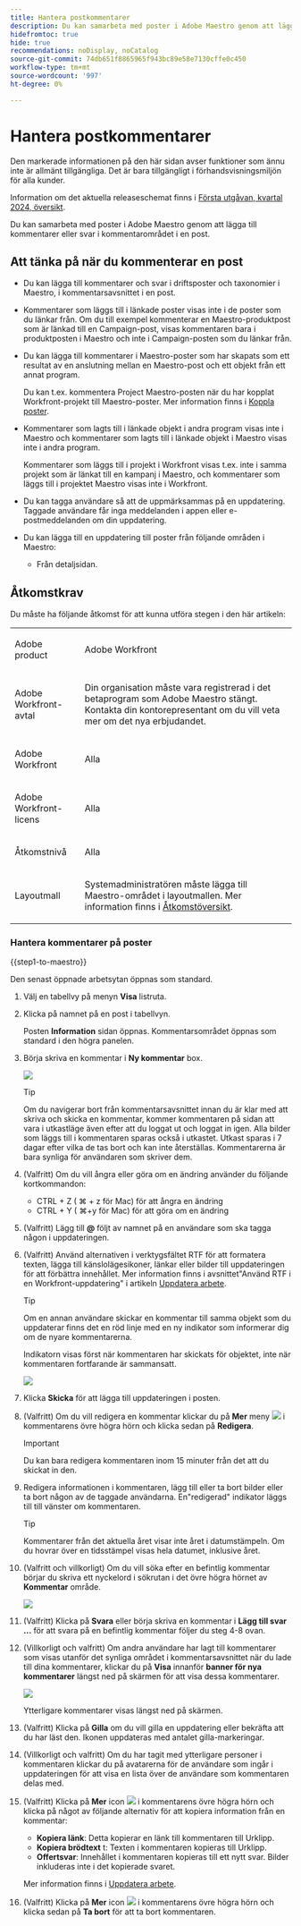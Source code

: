 ```yaml
---
title: Hantera postkommentarer
description: Du kan samarbeta med poster i Adobe Maestro genom att lägga till kommentarer eller svar i kommentarområdet i en post.
hidefromtoc: true
hide: true
recommendations: noDisplay, noCatalog
source-git-commit: 74db651f8865965f943bc89e58e7130cffe0c450
workflow-type: tm+mt
source-wordcount: '997'
ht-degree: 0%

---
```



# Hantera postkommentarer

<!--update the metadata with real information when making this available in TOC and in the left nav-->

<span class="preview">Den markerade informationen på den här sidan avser funktioner som ännu inte är allmänt tillgängliga. Det är bara tillgängligt i förhandsvisningsmiljön för alla kunder. </span>

<span class="preview">Information om det aktuella releaseschemat finns i [Första utgåvan, kvartal 2024, översikt](/help/quicksilver/product-announcements/product-releases/24-q1-release-activity/24-q1-release-overview.md).</span>

Du kan samarbeta med poster i Adobe Maestro genom att lägga till kommentarer eller svar i kommentarområdet i en post.

## Att tänka på när du kommenterar en post

* Du kan lägga till kommentarer och svar i driftsposter och taxonomier i Maestro, i kommentarsavsnittet i en post.

* Kommentarer som läggs till i länkade poster visas inte i de poster som du länkar från. Om du till exempel kommenterar en Maestro-produktpost som är länkad till en Campaign-post, visas kommentaren bara i produktposten i Maestro och inte i Campaign-posten som du länkar från.

* Du kan lägga till kommentarer i Maestro-poster som har skapats som ett resultat av en anslutning mellan en Maestro-post och ett objekt från ett annat program.

  Du kan t.ex. kommentera Project Maestro-posten när du har kopplat Workfront-projekt till Maestro-poster. Mer information finns i [Koppla poster](/help/quicksilver/maestro/records/connect-records.md).

* Kommentarer som lagts till i länkade objekt i andra program visas inte i Maestro och kommentarer som lagts till i länkade objekt i Maestro visas inte i andra program.

  Kommentarer som läggs till i projekt i Workfront visas t.ex. inte i samma projekt som är länkat till en kampanj i Maestro, och kommentarer som läggs till i projektet Maestro visas inte i Workfront.

* Du kan tagga användare så att de uppmärksammas på en uppdatering. Taggade användare får inga meddelanden i appen eller e-postmeddelanden om din uppdatering. <!--this might change??-->

* Du kan lägga till en uppdatering till poster från följande områden i Maestro:

   * Från detaljsidan.

  <!--* From the table view.-->

## Åtkomstkrav

Du måste ha följande åtkomst för att kunna utföra stegen i den här artikeln:

<table style="table-layout:auto">
 <col>
 <tbody>
<td>
   <p> Adobe product</p> </td>
   <td>
   <p> Adobe Workfront</p> </td>
  </tr>  
 <td role="rowheader"><p>Adobe Workfront-avtal</p></td>
   <td>
<p>Din organisation måste vara registrerad i det betaprogram som Adobe Maestro stängt. Kontakta din kontorepresentant om du vill veta mer om det nya erbjudandet. </p>
   </td>
  </tr>
  <tr>
   <td role="rowheader"><p>Adobe Workfront</p></td>
   <td>
<p>Alla</p>
   </td>
  </tr>
  <tr>
   <td role="rowheader"><p>Adobe Workfront-licens</p></td>
   <td>
   <p>Alla</p> 
  </td>
  </tr>

<tr>
   <td role="rowheader">Åtkomstnivå</td>
   <td> <p>Alla</p>  
</td>
  </tr>
<tr>
   <td role="rowheader">Layoutmall</td>
   <td> <p>Systemadministratören måste lägga till Maestro-området i layoutmallen. Mer information finns i <a href="../access/access-overview.md">Åtkomstöversikt</a>. </p>  
</td>
  </tr>
 </tbody>
</table>

<!--
After permissions - replace the table with: **************CHECK ON THE VIEW PERMISSIONS TO THE WORKSPACE; RIGHT NOW, WE SAY THAT VIEW USERS CAN COMMENT BUT THE PAGE BLOWS OUT WHEN I TRY - ASKED PM TO CONFIRM*****************

<table style="table-layout:auto">
 <col>
 </col>
 <col>
 </col>
 <tbody>
    <tr>
<tr>
<td>
   <p> Adobe product</p> </td>
   <td>
   <p> Adobe Workfront</p> </td>
  </tr>  
 <td role="rowheader"><p>Adobe Workfront agreement</p></td>
   <td>
<p>Your organization must be enrolled in the Adobe Maestro closed beta program. Contact your account representative to inquire about this new offering. </p>
   </td>
  </tr>
  <tr>
   <td role="rowheader"><p>Adobe Workfront plan</p></td>
   <td>
<p>Any</p>
   </td>
  </tr>
  <tr>
   <td role="rowheader"><p>Adobe Workfront license</p></td>
   <td>
   <p>Any</p> 
  </td>
  </tr>
  
  <tr>
   <td role="rowheader"><p>Access level</p></td>
   <td> <p>Any</p>  
</td>
  </tr>
<tr>
   <td role="rowheader"><p>Layout template</p></td>
   <td> <p>Your Workfront or group administrator must add the Maestro area in your layout template. For information, see <a href="../access/access-overview.md">Access overview</a>. </p>  
</td>
  </tr>
<tr>
   <td role="rowheader"><p>Permissions</p></td>
   <td> <p>View or higher permissions to a workspace</a> </p>  
   <p>System Administrators have permissions to all workspaces, including the ones they did not create</p>
</td>
  </tr>
 </tbody>
</table>

-->

### Hantera kommentarer på poster

{{step1-to-maestro}}

Den senast öppnade arbetsytan öppnas som standard.
1. Välj en tabellvy på menyn **Visa** listruta.
1. Klicka på namnet på en post i tabellvyn.

   Posten **Information** sidan öppnas. Kommentarsområdet öppnas som standard i den högra panelen.

1. Börja skriva en kommentar i **Ny kommentar** box.

   ![](assets/empty-comment-box-on-record.png)

   >[!TIP]
   >
   >Om du navigerar bort från kommentarsavsnittet innan du är klar med att skriva och skicka en kommentar, kommer kommentaren på sidan att vara i utkastläge även efter att du loggat ut och loggat in igen. Alla bilder som läggs till i kommentaren sparas också i utkastet. Utkast sparas i 7 dagar efter vilka de tas bort och kan inte återställas. Kommentarerna är bara synliga för användaren som skriver dem.

1. (Valfritt) Om du vill ångra eller göra om en ändring använder du följande kortkommandon:
   * CTRL + Z ( ⌘ + z för Mac) för att ångra en ändring
   * CTRL + Y ( ⌘+y för Mac) för att göra om en ändring
1. (Valfritt) Lägg till **@** följt av namnet på en användare som ska tagga någon i uppdateringen.
1. (Valfritt) Använd alternativen i verktygsfältet RTF för att formatera texten, lägga till känslolägesikoner, länkar eller bilder till uppdateringen för att förbättra innehållet. Mer information finns i avsnittet&quot;Använd RTF i en Workfront-uppdatering&quot; i artikeln [Uppdatera arbete](../../workfront-basics/updating-work-items-and-viewing-updates/update-work.md).

   >[!TIP]
   >
   >Om en annan användare skickar en kommentar till samma objekt som du uppdaterar finns det en röd linje med en ny indikator som informerar dig om de nyare kommentarerna.
   >
   >Indikatorn visas först när kommentaren har skickats för objektet, inte när kommentaren fortfarande är sammansatt.
   >
   >![](assets/new-line-indicator-comments.png)

1. Klicka **Skicka** för att lägga till uppdateringen i posten.
1. (Valfritt) Om du vill redigera en kommentar klickar du på **Mer** meny ![](assets/more-menu.png) i kommentarens övre högra hörn och klicka sedan på **Redigera**.

   >[!IMPORTANT]
   >
   >Du kan bara redigera kommentaren inom 15 minuter från det att du skickat in den.

1. Redigera informationen i kommentaren, lägg till eller ta bort bilder eller ta bort någon av de taggade användarna. En&quot;redigerad&quot; indikator läggs till till vänster om kommentaren.

   >[!TIP]
   >
   >Kommentarer från det aktuella året visar inte året i datumstämpeln. Om du hovrar över en tidsstämpel visas hela datumet, inklusive året.

1. <span class="preview">(Valfritt och villkorligt) Om du vill söka efter en befintlig kommentar börjar du skriva ett nyckelord i sökrutan i det övre högra hörnet av **Kommentar** område.</span>

   <span class="preview">![](assets/search-box-for-comments-area.png)</span>

1. (Valfritt) Klicka på **Svara** eller börja skriva en kommentar i **Lägg till svar ...** för att svara på en befintlig kommentar följer du steg 4-8 ovan. <!--(**************accurate??***********)-->

1. (Villkorligt och valfritt) Om andra användare har lagt till kommentarer som visas utanför det synliga området i kommentarsavsnittet när du lade till dina kommentarer, klickar du på **Visa** innanför **banner för nya kommentarer** längst ned på skärmen för att visa dessa kommentarer.

   ![](assets/new-comments-banner-on-record.png)

   Ytterligare kommentarer visas längst ned på skärmen.

1. (Valfritt) Klicka på **Gilla** om du vill gilla en uppdatering eller bekräfta att du har läst den. Ikonen uppdateras med antalet gilla-markeringar.
1. (Villkorligt och valfritt) Om du har tagit med ytterligare personer i kommentaren klickar du på avatarerna för de användare som ingår i uppdateringen för att visa en lista över de användare som kommentaren delas med.
1. (Valfritt) Klicka på **Mer** icon ![](assets/more-menu.png) i kommentarens övre högra hörn och klicka på något av följande alternativ för att kopiera information från en kommentar:

   * **Kopiera länk**: Detta kopierar en länk till kommentaren till Urklipp.
   * **Kopiera brödtext** t: Texten i kommentaren kopieras till Urklipp.
   * **Offertsvar**: Innehållet i kommentaren kopieras till ett nytt svar. Bilder inkluderas inte i det kopierade svaret.

   Mer information finns i [Uppdatera arbete](../../workfront-basics/updating-work-items-and-viewing-updates/update-work.md).
1. (Valfritt) Klicka på **Mer** icon ![](assets/more-menu.png) i kommentarens övre högra hörn och klicka sedan på **Ta bort** för att ta bort kommentaren.

